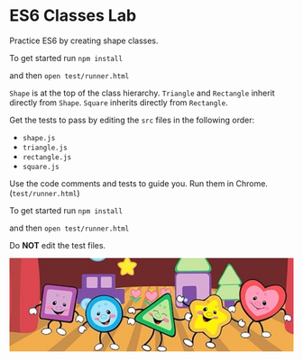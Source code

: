 # ES6 Classes Lab

Practice ES6 by creating shape classes.

To get started run
`npm install`

and then `open test/runner.html`

`Shape` is at the top of the class hierarchy.  `Triangle` and `Rectangle` inherit directly from `Shape`.  `Square` inherits directly from `Rectangle`.

Get the tests to pass by editing the `src` files in the following order:

* `shape.js`
* `triangle.js`
* `rectangle.js`
* `square.js`


Use the code comments and tests to guide you. Run them in Chrome. (`test/runner.html`)

To get started run
`npm install`

and then
`open test/runner.html`

Do **NOT** edit the test files.

![friends](friends.png)
